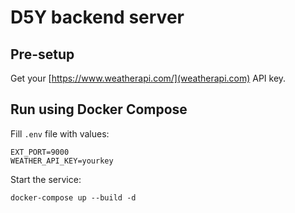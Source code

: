 # D5Y backend server

## Pre-setup

Get your [https://www.weatherapi.com/](weatherapi.com) API key.

## Run using Docker Compose

Fill `.env` file with values:

```dotenv
EXT_PORT=9000
WEATHER_API_KEY=yourkey
```

Start the service:

```shell
docker-compose up --build -d
```
